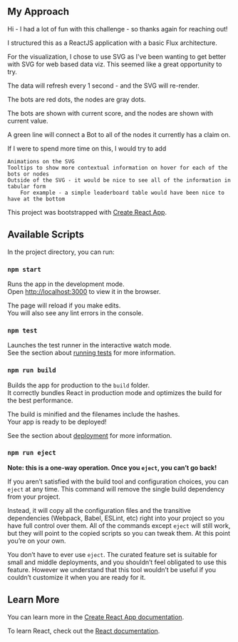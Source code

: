 ## My Approach

Hi - I had a lot of fun with this challenge - so thanks again for reaching out!

I structured this as a ReactJS application with a basic Flux architecture.

For the visualization, I chose to use SVG as I've been wanting to get better with SVG for web based data viz.  This seemed like a great opportunity to try.

The data will refresh every 1 second - and the SVG will re-render.

The bots are red dots, the nodes are gray dots.

The bots are shown with current score, and the nodes are shown with current value.

A green line will connect a Bot to all of the nodes it currently has a claim on.

If I were to spend more time on this, I would try to add 

    Animations on the SVG
    Tooltips to show more contextual information on hover for each of the bots or nodes
    Outside of the SVG - it would be nice to see all of the information in tabular form
        For example - a simple leaderboard table would have been nice to have at the bottom


This project was bootstrapped with [Create React App](https://github.com/facebook/create-react-app).

## Available Scripts

In the project directory, you can run:

### `npm start`

Runs the app in the development mode.<br>
Open [http://localhost:3000](http://localhost:3000) to view it in the browser.

The page will reload if you make edits.<br>
You will also see any lint errors in the console.

### `npm test`

Launches the test runner in the interactive watch mode.<br>
See the section about [running tests](https://facebook.github.io/create-react-app/docs/running-tests) for more information.

### `npm run build`

Builds the app for production to the `build` folder.<br>
It correctly bundles React in production mode and optimizes the build for the best performance.

The build is minified and the filenames include the hashes.<br>
Your app is ready to be deployed!

See the section about [deployment](https://facebook.github.io/create-react-app/docs/deployment) for more information.

### `npm run eject`

**Note: this is a one-way operation. Once you `eject`, you can’t go back!**

If you aren’t satisfied with the build tool and configuration choices, you can `eject` at any time. This command will remove the single build dependency from your project.

Instead, it will copy all the configuration files and the transitive dependencies (Webpack, Babel, ESLint, etc) right into your project so you have full control over them. All of the commands except `eject` will still work, but they will point to the copied scripts so you can tweak them. At this point you’re on your own.

You don’t have to ever use `eject`. The curated feature set is suitable for small and middle deployments, and you shouldn’t feel obligated to use this feature. However we understand that this tool wouldn’t be useful if you couldn’t customize it when you are ready for it.

## Learn More

You can learn more in the [Create React App documentation](https://facebook.github.io/create-react-app/docs/getting-started).

To learn React, check out the [React documentation](https://reactjs.org/).

